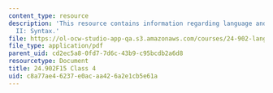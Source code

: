 ```yaml
---
content_type: resource
description: 'This resource contains information regarding language and its structure
  II: Syntax.'
file: https://ol-ocw-studio-app-qa.s3.amazonaws.com/courses/24-902-language-and-its-structure-ii-syntax-fall-2015/c8a77ae46237e0acaa426a2e1cb5e61a_MIT24_902F15_Class4.pdf
file_type: application/pdf
parent_uid: cd2ec5a8-0fd7-7d6c-43b9-c95bcdb2a6d8
resourcetype: Document
title: 24.902F15 Class 4
uid: c8a77ae4-6237-e0ac-aa42-6a2e1cb5e61a
---
```

